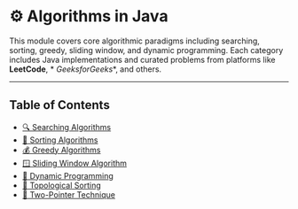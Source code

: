 # ⚙️ Algorithms in Java

This module covers core algorithmic paradigms including searching, sorting, greedy, sliding window, and dynamic
programming. Each category includes Java implementations and curated problems from platforms like **LeetCode**, *
*GeeksforGeeks**, and others.

---

## Table of Contents

- [🔍 Searching Algorithms](./Searching.md)
- [🔢 Sorting Algorithms](README-Sorting.md)
- [💰 Greedy Algorithms](README-GreedyAlgorithms.md)
- [🪟 Sliding Window Algorithm](README-SlidingWindowAlgorithms.md)
- [🧠 Dynamic Programming](README-DynamicProgramming.md)
- [🔢 Topological Sorting](README-TopologicalSorting.md)
- [📍 Two-Pointer Technique](README-TwoPointer.md)